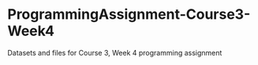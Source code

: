 # ProgrammingAssignment-Course3-Week4
Datasets and files for Course 3, Week 4 programming assignment
